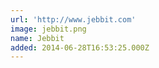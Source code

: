 ```yaml
---
url: 'http://www.jebbit.com'
image: jebbit.png
name: Jebbit
added: 2014-06-28T16:53:25.000Z
---
```

